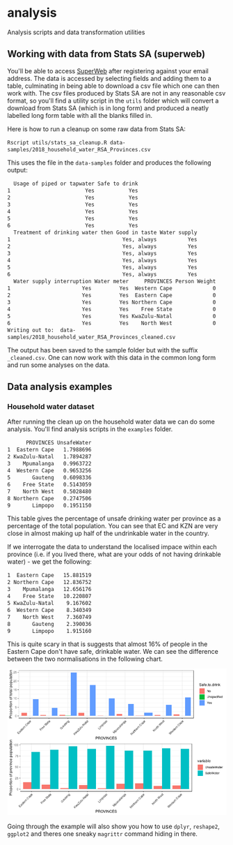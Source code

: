 # analysis
Analysis scripts and data transformation utilities


## Working with data from Stats SA (superweb)
You'll be able to access [SuperWeb](http://superweb.statssa.gov.za/webapi) after registering against your email address.
The data is accessed by selecting fields and adding them to a table, culminating in being able to download a csv file which one can then work with.
The csv files produced by Stats SA are not in any reasonable csv format, so you'll find a utility script in the `utils` folder which will convert a download from Stats SA (which is in long form) and produced a neatly labelled long form table with all the blanks filled in.

Here is how to run a cleanup on some raw data from Stats SA:
```
Rscript utils/stats_sa_cleanup.R data-samples/2018_household_water_RSA_Provinces.csv 
```
This uses the file in the `data-samples` folder and produces the following output:
```
  Usage of piped or tapwater Safe to drink
1                        Yes           Yes
2                        Yes           Yes
3                        Yes           Yes
4                        Yes           Yes
5                        Yes           Yes
6                        Yes           Yes
  Treatment of drinking water then Good in taste Water supply
1                                    Yes, always          Yes
2                                    Yes, always          Yes
3                                    Yes, always          Yes
4                                    Yes, always          Yes
5                                    Yes, always          Yes
6                                    Yes, always          Yes
  Water supply interruption Water meter     PROVINCES Person Weight
1                       Yes         Yes  Western Cape             0
2                       Yes         Yes  Eastern Cape             0
3                       Yes         Yes Northern Cape             0
4                       Yes         Yes    Free State             0
5                       Yes         Yes KwaZulu-Natal             0
6                       Yes         Yes    North West             0
Writing out to:  data-samples/2018_household_water_RSA_Provinces_cleaned.csv 

```
The output has been saved to the sample folder but with the suffix `_cleaned.csv`. One can now work with this data in the common long form and run some analyses on the data.

## Data analysis examples

### Household water dataset
After running the clean up on the household water data we can do some analysis. You'll find analysis scripts in the `examples` folder.

```
      PROVINCES UnsafeWater
1  Eastern Cape   1.7988696
2 KwaZulu-Natal   1.7894287
3    Mpumalanga   0.9963722
4  Western Cape   0.9653256
5       Gauteng   0.6098336
6    Free State   0.5143059
7    North West   0.5028480
8 Northern Cape   0.2747506
9       Limpopo   0.1951150
```
This table gives the percentage of unsafe drinking water per province as a percentage of the total population. You can see that EC and KZN are very close in almost making up half of the undrinkable water in the country.

If we interrogate the data to understand the localised impace within each province (i.e. if you lived there, what are your odds of not having drinkable water) - we get the following:
```
1  Eastern Cape   15.881519
2 Northern Cape   12.836752
3    Mpumalanga   12.656176
4    Free State   10.220807
5 KwaZulu-Natal    9.167602
6  Western Cape    8.340349
7    North West    7.360749
8       Gauteng    2.390036
9       Limpopo    1.915160
```
This is quite scary in that is suggests that almost 16% of people in the Eastern Cape don't have safe, drinkable water. We can see the difference between the two normalisations in the following chart.

![Sample output](https://github.com/or4sa/analysis/blob/master/examples/safe_unsafe_water.png)

Going through the example will also show you how to use `dplyr`, `reshape2`, `ggplot2` and theres one sneaky `magrittr` command hiding in there.